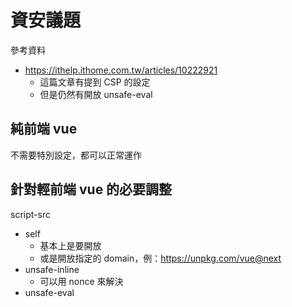 # 資安議題

參考資料
- https://ithelp.ithome.com.tw/articles/10222921
    - 這篇文章有提到 CSP 的設定
    - 但是仍然有開放 unsafe-eval

## 純前端 vue

不需要特別設定，都可以正常運作

## 針對輕前端 vue 的必要調整

script-src
- self
    - 基本上是要開放
    - 或是開放指定的 domain，例：https://unpkg.com/vue@next
- unsafe-inline
    - 可以用 nonce 來解決
- unsafe-eval

